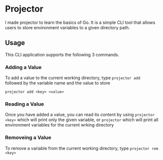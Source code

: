 # Projector

I made projector to learn the basics of Go. It is a simple CLI tool that allows users to store environment variables to a given directory path.

## Usage

This CLI application supports the following 3 commands.

### Adding a Value
To add a value to the current working directory, type `projector add` followed by the variable name and the value to store


`projector add <key> <value>`

### Reading a Value
Once you have added a value, you can read its content by using `projector <key>` which will print only the given variable, or `projector` which will print all environment variables for the current wrking directory

### Removeing a Value
To remove a variable from the current working directory, type `projector rem <key>`
